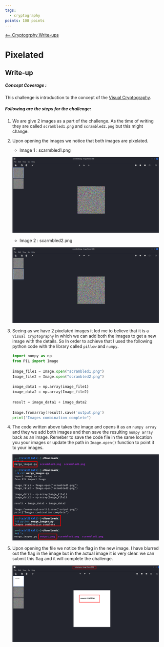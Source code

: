 ```yaml
---
tags:
  - cryptography
points: 100 points
---
```


[<-- Cryptogrphy Write-ups](../writeup-list.md)

# Pixelated
## Write-up

##### Concept Coverage :
This challenge is introduction to the concept of the [Visual Cryptography](https://en.wikipedia.org/wiki/Visual_cryptography).

##### Following are the steps for the challenge: 
1. We are give 2 images as a part of the challenge. As the time of writing they are called `scrambled1.png` and `scrambled2.png` but this might change.

2. Upon opening the images we notice that both images are pixelated. 

    - Image 1 : scarmbled1.png

    ![scrambled1-image](./assets/scrambled1-image.png)

    - Image 2 : scarmbled2.png

    ![scarmbled2-image](./assets/scrambled2-image.png)

3. Seeing as we have 2 pixelated images it led me to believe that it is a `Visual Cryptography` in which we can add both the images to get a new image with the details. So In order to achieve that I used the following python code with the library called `pillow` and `numpy`.

    ```python
    import numpy as np
    from PIL import Image

    image_file1 = Image.open("scrambled1.png")
    Image_file2 = Image.open("scrambled2.png")

    image_data1 = np.array(image_file1)
    image_data2 = np.array(Image_file2)

    result = image_data1 + image_data2

    Image.fromarray(result).save('output.png')
    print("Images combination complete")
    ```

4. The code written above takes the image and opens it as an `numpy array` and they we add both images and then save the resulting `numpy array` back as an image. Remeber to save the code file in the same location you your images or update the path in `Image.open()` function to point it to your images.

    ![output-file](./assets/output-file.png)

5. Upon opening the file we notice the flag in the new image. I have blurred out the flag in the image but in the actual image it is very clear. we can submit this flag and it will complete the challenge.

    ![flag](./assets/flag.png)